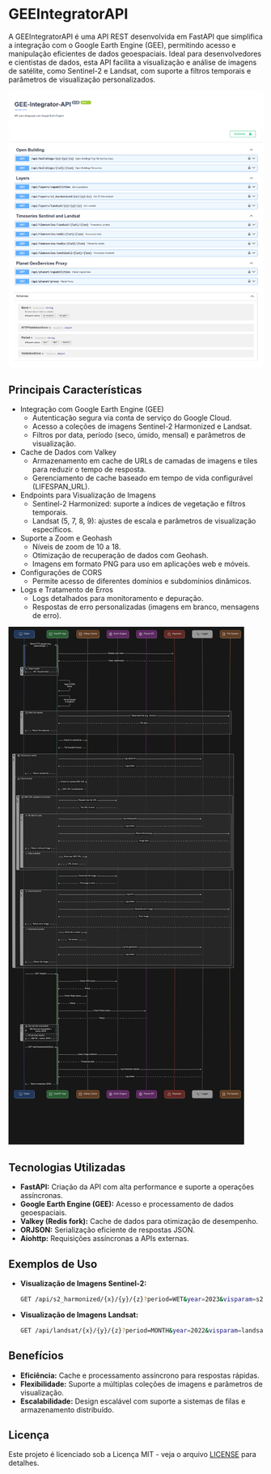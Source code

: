 # GEEIntegratorAPI

A GEEIntegratorAPI é uma API REST desenvolvida em FastAPI que simplifica a integração com o Google Earth Engine (GEE), permitindo acesso e manipulação eficientes de dados geoespaciais. Ideal para desenvolvedores e cientistas de dados, esta API facilita a visualização e análise de imagens de satélite, como Sentinel-2 e Landsat, com suporte a filtros temporais e parâmetros de visualização personalizados.

![openapi.png](data/openapi.png)

## Principais Características

* Integração com Google Earth Engine (GEE)
    * Autenticação segura via conta de serviço do Google Cloud.
    * Acesso a coleções de imagens Sentinel-2 Harmonized e Landsat.
    * Filtros por data, período (seco, úmido, mensal) e parâmetros de visualização.
* Cache de Dados com Valkey
    * Armazenamento em cache de URLs de camadas de imagens e tiles para reduzir o tempo de resposta.
    * Gerenciamento de cache baseado em tempo de vida configurável (LIFESPAN_URL).
* Endpoints para Visualização de Imagens
    * Sentinel-2 Harmonized: suporte a índices de vegetação e filtros temporais.
    * Landsat (5, 7, 8, 9): ajustes de escala e parâmetros de visualização específicos.
* Suporte a Zoom e Geohash
    * Níveis de zoom de 10 a 18.
    * Otimização de recuperação de dados com Geohash.
    * Imagens em formato PNG para uso em aplicações web e móveis.
* Configurações de CORS
    * Permite acesso de diferentes domínios e subdomínios dinâmicos.
* Logs e Tratamento de Erros
    * Logs detalhados para monitoramento e depuração.
    * Respostas de erro personalizadas (imagens em branco, mensagens de erro).


![flow.svg](data/flow.svg)

## Tecnologias Utilizadas

-   **FastAPI:** Criação da API com alta performance e suporte a operações assíncronas.
-   **Google Earth Engine (GEE):** Acesso e processamento de dados geoespaciais.
-   **Valkey (Redis fork):** Cache de dados para otimização de desempenho.
-   **ORJSON:** Serialização eficiente de respostas JSON.
-   **Aiohttp:** Requisições assíncronas a APIs externas.

## Exemplos de Uso

-   **Visualização de Imagens Sentinel-2:**

    ```bash
    GET /api/s2_harmonized/{x}/{y}/{z}?period=WET&year=2023&visparam=s2-red
    ```

-   **Visualização de Imagens Landsat:**

    ```bash
    GET /api/landsat/{x}/{y}/{z}?period=MONTH&year=2022&visparam=landsat-false&month=6
    ```

## Benefícios

-   **Eficiência:** Cache e processamento assíncrono para respostas rápidas.
-   **Flexibilidade:** Suporte a múltiplas coleções de imagens e parâmetros de visualização.
-   **Escalabilidade:** Design escalável com suporte a sistemas de filas e armazenamento distribuído.


## Licença

Este projeto é licenciado sob a Licença MIT - veja o arquivo [LICENSE](LICENSE) para detalhes.


